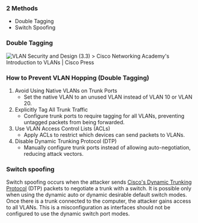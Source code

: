 ### 2 Methods
- Double Tagging
- Switch Spoofing

### Double Tagging
![VLAN Security and Design (3.3) > Cisco Networking Academy's Introduction to  VLANs | Cisco Press](https://www.ciscopress.com/content/images/chap3_9781587133183/elementLinks/03fig29_alt.jpg)

### How to Prevent VLAN Hopping (Double Tagging)
1. Avoid Using Native VLANs on Trunk Ports
	- Set the native VLAN to an unused VLAN instead of VLAN 10 or VLAN 20.
2. Explicitly Tag All Trunk Traffic
	- Configure trunk ports to require tagging for all VLANs, preventing untagged packets from being forwarded.
3. Use VLAN Access Control Lists (ACLs)
	- Apply ACLs to restrict which devices can send packets to VLANs.
4. Disable Dynamic Trunking Protocol (DTP)
	- Manually configure trunk ports instead of allowing auto-negotiation, reducing attack vectors.

### Switch spoofing

Switch spoofing occurs when the attacker sends [Cisco's Dynamic Trunking Protocol](https://study-ccna.com/dynamic-trunking-protocol-dtp-cisco/) (DTP) packets to negotiate a trunk with a switch. It is possible only when using the dynamic auto or dynamic desirable default switch modes. Once there is a trunk connected to the computer, the attacker gains access to all VLANs. This is a misconfiguration as interfaces should not be configured to use the dynamic switch port modes.
